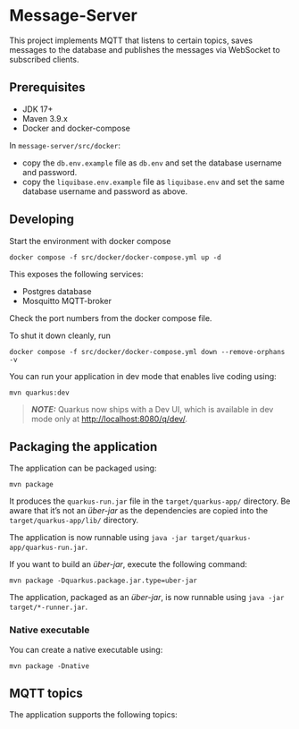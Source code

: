 # Message-Server

This project implements MQTT that listens to certain topics, saves messages to the database and publishes the messages via WebSocket to subscribed clients.

## Prerequisites

- JDK 17+
- Maven 3.9.x
- Docker and docker-compose

In `message-server/src/docker`:
- copy the `db.env.example` file as `db.env` and set the database username and password.
- copy the `liquibase.env.example` file as `liquibase.env` and set the same database username and password as above.

## Developing

Start the environment with docker compose
```shell
docker compose -f src/docker/docker-compose.yml up -d
```

This exposes the following services:
- Postgres database
- Mosquitto MQTT-broker

Check the port numbers from the docker compose file.

To shut it down cleanly, run
```shell
docker compose -f src/docker/docker-compose.yml down --remove-orphans -v
```

You can run your application in dev mode that enables live coding using:

```shell
mvn quarkus:dev
```

> **_NOTE:_**  Quarkus now ships with a Dev UI, which is available in dev mode only at <http://localhost:8080/q/dev/>.

## Packaging the application

The application can be packaged using:

```shell
mvn package
```

It produces the `quarkus-run.jar` file in the `target/quarkus-app/` directory.
Be aware that it’s not an _über-jar_ as the dependencies are copied into the `target/quarkus-app/lib/` directory.

The application is now runnable using `java -jar target/quarkus-app/quarkus-run.jar`.

If you want to build an _über-jar_, execute the following command:

```shell
mvn package -Dquarkus.package.jar.type=uber-jar
```

The application, packaged as an _über-jar_, is now runnable using `java -jar target/*-runner.jar`.

### Native executable

You can create a native executable using:

```shell
mvn package -Dnative
```

## MQTT topics

The application supports the following topics:
